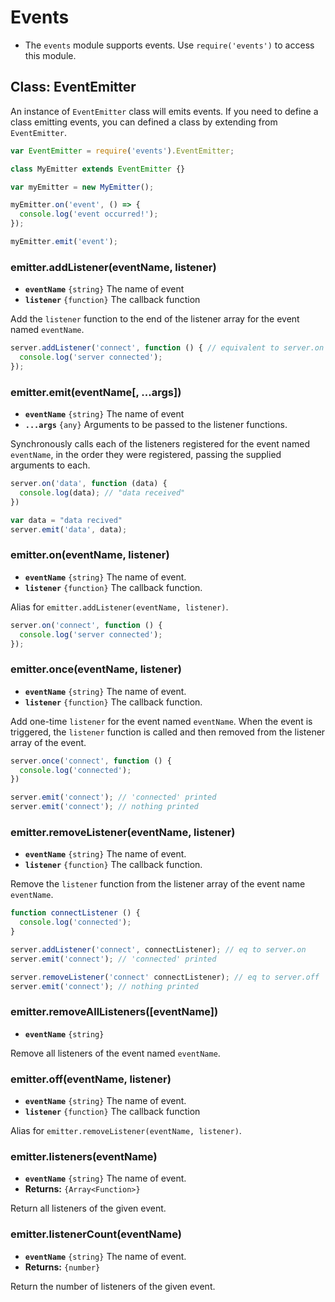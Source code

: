 # Events

* The `events` module supports events. Use `require('events')` to access this module.

## Class: EventEmitter

An instance of `EventEmitter` class will emits events. If you need to define a class emitting events, you can defined a class by extending from `EventEmitter`.

```javascript
var EventEmitter = require('events').EventEmitter;

class MyEmitter extends EventEmitter {}

var myEmitter = new MyEmitter();

myEmitter.on('event', () => {
  console.log('event occurred!');
});

myEmitter.emit('event');
```

### emitter.addListener\(eventName, listener\)

* **`eventName`** `{string}` The name of event
* **`listener`** `{function}` The callback function

Add the `listener` function to the end of the listener array for the event named `eventName`.

```javascript
server.addListener('connect', function () { // equivalent to server.on
  console.log('server connected');
});
```

### emitter.emit\(eventName\[, ...args\]\)

* **`eventName`** `{string}` The name of event
* **`...args`** `{any}` Arguments to be passed to the listener functions.

Synchronously calls each of the listeners registered for the event named `eventName`, in the order they were registered, passing the supplied arguments to each.

```javascript
server.on('data', function (data) {
  console.log(data); // "data received"
})

var data = "data recived"
server.emit('data', data);
```

### emitter.on\(eventName, listener\)

* **`eventName`** `{string}` The name of event.
* **`listener`** `{function}` The callback function.

Alias for `emitter.addListener(eventName, listener)`.

```javascript
server.on('connect', function () {
  console.log('server connected');
});
```

### emitter.once\(eventName, listener\)

* **`eventName`** `{string}` The name of event.
* **`listener`** `{function}` The callback function.

Add one-time `listener` for the event named `eventName`. When the event is triggered, the `listener` function is called and then removed from the listener array of the event.

```javascript
server.once('connect', function () {
  console.log('connected');
})

server.emit('connect'); // 'connected' printed
server.emit('connect'); // nothing printed
```

### emitter.removeListener\(eventName, listener\)

* **`eventName`** `{string}` The name of event.
* **`listener`** `{function}` The callback function.

Remove the `listener` function from the listener array of the event name `eventName`.

```javascript
function connectListener () {
  console.log('connected');
}

server.addListener('connect', connectListener); // eq to server.on
server.emit('connect'); // 'connected' printed

server.removeListener('connect' connectListener); // eq to server.off
server.emit('connect'); // nothing printed
```

### emitter.removeAllListeners\(\[eventName\]\)

* **`eventName`** `{string}`

Remove all listeners of the event named `eventName`. 

### emitter.off\(eventName, listener\)

* **`eventName`** `{string}` The name of event.
* **`listener`** `{function}` The callback function

Alias for `emitter.removeListener(eventName, listener)`.

### emitter.listeners\(eventName\)

* **`eventName`** `{string}` The name of event.
* **Returns:** `{Array<Function>}`

Return all listeners of the given event.

### emitter.listenerCount\(eventName\)

* **`eventName`** `{string}` The name of event.
* **Returns:** `{number}`

Return the number of listeners of the given event.

